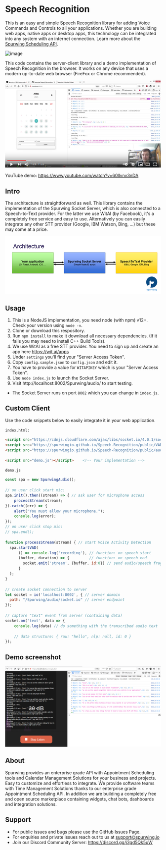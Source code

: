 # Speech Recognition
This is an easy and simple Speech Recognition library for adding Voice Commands and Controls to all your applications. Whether you are building web apps, native apps or desktop apps, this technology can be integrated into any system with an internet connection. Learn more about the [Spurwing Scheduling API](https://github.com/Spurwingio/Appointment-Scheduling-API).

![image](https://user-images.githubusercontent.com/9488406/119051824-f7145c00-b9c3-11eb-9533-87c62ddd67ac.png)

This code contains the server-client library and a demo implementation of Speech Recognition in the browser. It works on any device that uses a modern up-to-date web browser (FireFox or Chrome recommended).

[![speech to text web solution](assets/yt1.png)](https://www.youtube.com/watch?v=60llvnv3nDA)

YouTube demo: https://www.youtube.com/watch?v=60llvnv3nDA

## Intro


The architecture is straightforward as well. This library contains the implementation of the Spurwing Socket Server, which is also connected to a Speech-to-Text provider. For the latter we use WitAI (by Facebook), it's a completely free service and easy to use. Alternatively you can easily integrate any other STT provider (Google, IBM Watson, Bing, ...) but these may come at a price.

![web speech recognition](assets/arch.png)

## Usage
1. This is a NodeJS implementation, you need node (with npm) v12+. Check your version using `node -v`.
2. Clone or download this respository.
3. Run `npm install` to make it download all necessary dependencies. (If it fails you may need to install C++ Build Tools).
4. We use WitAI as a free STT provider. You need to sign up and create an app here https://wit.ai/apps
5. Under `settings` you'll find your "Server Access Token".
6. Copy `config.sample.json` to `config.json` and edit it.
7. You have to provide a value for `WITAPIKEY` which is your "Server Access Token".
8. Use `node index.js` to launch the Socket Server.
9. Visit http://localhost:8002/Spurwing/audio/ to start testing.

* The Socket Server runs on port `8002` which you can change in `index.js`.

## Custom Client

Use the code snippets below to easily integrate it in your web application.

`index.html:`
```html
<script src="https://cdnjs.cloudflare.com/ajax/libs/socket.io/4.0.1/socket.io.min.js"></script>
<script src="https://spurwingio.github.io/Speech-Recognition/public/VAD.js"></script>     <!-- Required: VAD algorithm -->
<script src="https://spurwingio.github.io/Speech-Recognition/public/audio.js"></script>   <!-- Required: Speech Recognition Library -->

<script src="demo.js"></script>    <!-- Your implementation -->
```

`demo.js`
```js
const spa = new SpurwingAudio();

// on user click start mic:
spa.init().then((stream) => { // ask user for microphone access
    processStream(stream);
}).catch((err) => {
    alert("You must allow your microphone.");
    console.log(error);
});
// on user click stop mic:
// spa.end();

function processStream(stream) { // start Voice Activity Detection
  spa.startVAD(
      () => console.log('recording'), // function: on speech start
      (buffer, duration) => {         // function: on speech end
        socket.emit('stream', {buffer, id:0}) // send audio/speech fragment to server (optional custom id of fragment)
      }
  );
}

// create socket connection to server
let socket = io('localhost:8002', { // server domain
  path: "/Spurwing/audio/socket.io" // server endpoint
});

// capture "text" event from server (containing data)
socket.on('text', data => {
    console.log(data) // do something with the transcribed audio text
    
    // data structure: { raw: "hello", nlp: null, id: 0 }
});

```

## Demo screenshot

![speech to text web solution](assets/screen1.png)

## About

Spurwing provides an enterprise grade API with Appointment Scheduling tools and Calendar Management Solutions for your business and projects. Easy to customize and effortless to integrate. We provide software teams with Time Management Solutions thanks to our enterprise grade Appointment Scheduling API. In addition we are building a completely free and open source marketplace containing widgets, chat bots, dashboards and integration solutions.

## Support
- For public issues and bugs please use the GitHub Issues Page.
- For enquiries and private issues reach out to us at support@spurwing.io
- Join our Discord Community Server: https://discord.gg/j3gd5Qk5uW
